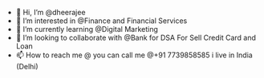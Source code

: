 - 👋 Hi, I’m @dheerajee
- 👀 I’m interested in @Finance and Financial Services
- 🌱 I’m currently learning @Digital Marketing
- 💞️ I’m looking to collaborate with @Bank for DSA For Sell Credit Card and Loan
- 📫 How to reach me @ you can call me @+91 7739858585 i live in India (Delhi)

<!---
dheerajee/dheerajee is a ✨ special ✨ repository because its `README.md` (this file) appears on your GitHub profile.
You can click the Preview link to take a look at your changes.
--->
